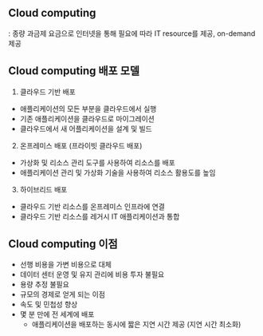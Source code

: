 ## Cloud computing
: 종량 과금제 요금으로 인터넷을 통해 필요에 따라 IT resource를 제공, on-demand 제공

## Cloud computing 배포 모델
1. 클라우드 기반 배포
- 애플리케이션의 모든 부분을 클라우드에서 실행
- 기존 애플리케이션을 클라우드로 마이그레이션
- 클라우드에서 새 어플리케이션을 설계 및 빌드
2. 온프레미스 배포 (프라이빗 클라우드 배포)
- 가상화 및 리소스 관리 도구를 사용하여 리소스를 배포
- 애플리케이션 관리 및 가상화 기술을 사용하여 리소스 활용도를 높임
3. 하이브리드 배포
- 클라우드 기반 리소스를 온프레미스 인프라에 연결
- 클라우드 기반 리소스를 레거시 IT 애플리케이션과 통합

## Cloud computing 이점
- 선행 비용을 가변 비용으로 대체
- 데이터 센터 운영 및 유지 관리에 비용 투자 불필요
- 용량 추정 불필요
- 규모의 경제로 얻게 되는 이점
- 속도 및 민첩성 향상
- 몇 분 만에 전 세계에 배포   
    * 애플리케이션을 배포하는 동시에 짧은 지연 시간 제공 (지연 시간 최소화)

